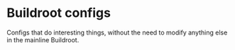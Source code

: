 # Buildroot configs

Configs that do interesting things, without the need to modify anything else in the mainline Buildroot.
